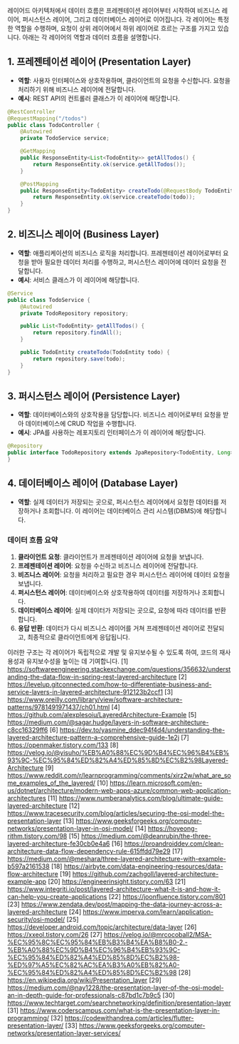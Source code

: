 레이어드 아키텍처에서 데이터 흐름은 프레젠테이션 레이어부터 시작하여 비즈니스 레이어, 퍼시스턴스 레이어, 그리고 데이터베이스 레이어로 이어집니다. 각 레이어는 특정한 역할을 수행하며, 요청이 상위 레이어에서 하위 레이어로 흐르는 구조를 가지고 있습니다. 아래는 각 레이어의 역할과 데이터 흐름을 설명합니다.

## 1. 프레젠테이션 레이어 (Presentation Layer)

- **역할**: 사용자 인터페이스와 상호작용하며, 클라이언트의 요청을 수신합니다. 요청을 처리하기 위해 비즈니스 레이어에 전달합니다.
- **예시**: REST API의 컨트롤러 클래스가 이 레이어에 해당합니다.

```java
@RestController
@RequestMapping("/todos")
public class TodoController {
    @Autowired
    private TodoService service;

    @GetMapping
    public ResponseEntity<List<TodoEntity>> getAllTodos() {
        return ResponseEntity.ok(service.getAllTodos());
    }

    @PostMapping
    public ResponseEntity<TodoEntity> createTodo(@RequestBody TodoEntity todo) {
        return ResponseEntity.ok(service.createTodo(todo));
    }
}
```

## 2. 비즈니스 레이어 (Business Layer)

- **역할**: 애플리케이션의 비즈니스 로직을 처리합니다. 프레젠테이션 레이어로부터 요청을 받아 필요한 데이터 처리를 수행하고, 퍼시스턴스 레이어에 데이터 요청을 전달합니다.
- **예시**: 서비스 클래스가 이 레이어에 해당합니다.

```java
@Service
public class TodoService {
    @Autowired
    private TodoRepository repository;

    public List<TodoEntity> getAllTodos() {
        return repository.findAll();
    }

    public TodoEntity createTodo(TodoEntity todo) {
        return repository.save(todo);
    }
}
```

## 3. 퍼시스턴스 레이어 (Persistence Layer)

- **역할**: 데이터베이스와의 상호작용을 담당합니다. 비즈니스 레이어로부터 요청을 받아 데이터베이스에 CRUD 작업을 수행합니다.
- **예시**: JPA를 사용하는 레포지토리 인터페이스가 이 레이어에 해당합니다.

```java
@Repository
public interface TodoRepository extends JpaRepository<TodoEntity, Long> {
}
```

## 4. 데이터베이스 레이어 (Database Layer)

- **역할**: 실제 데이터가 저장되는 곳으로, 퍼시스턴스 레이어에서 요청한 데이터를 저장하거나 조회합니다. 이 레이어는 데이터베이스 관리 시스템(DBMS)에 해당합니다.

### 데이터 흐름 요약

1. **클라이언트 요청**: 클라이언트가 프레젠테이션 레이어에 요청을 보냅니다.
2. **프레젠테이션 레이어**: 요청을 수신하고 비즈니스 레이어에 전달합니다.
3. **비즈니스 레이어**: 요청을 처리하고 필요한 경우 퍼시스턴스 레이어에 데이터 요청을 보냅니다.
4. **퍼시스턴스 레이어**: 데이터베이스와 상호작용하여 데이터를 저장하거나 조회합니다.
5. **데이터베이스 레이어**: 실제 데이터가 저장되는 곳으로, 요청에 따라 데이터를 반환합니다.
6. **응답 반환**: 데이터가 다시 비즈니스 레이어를 거쳐 프레젠테이션 레이어로 전달되고, 최종적으로 클라이언트에게 응답됩니다.

이러한 구조는 각 레이어가 독립적으로 개발 및 유지보수될 수 있도록 하여, 코드의 재사용성과 유지보수성을 높이는 데 기여합니다.
[1] https://softwareengineering.stackexchange.com/questions/356632/understanding-the-data-flow-in-spring-rest-layered-architecture
[2] https://levelup.gitconnected.com/how-to-differentiate-business-and-service-layers-in-layered-architecture-912123b2ccf1
[3] https://www.oreilly.com/library/view/software-architecture-patterns/9781491971437/ch01.html
[4] https://github.com/alexplesoiu/LayeredArchitecture-Example
[5] https://medium.com/@sagar.hudge/layers-in-software-architecture-c8cc16329ff6
[6] https://dev.to/yasmine_ddec94f4d4/understanding-the-layered-architecture-pattern-a-comprehensive-guide-1e2j
[7] https://openmaker.tistory.com/133
[8] https://velog.io/@yisuho/%EB%A0%88%EC%9D%B4%EC%96%B4%EB%93%9C-%EC%95%84%ED%82%A4%ED%85%8D%EC%B2%98Layered-Architecture
[9] https://www.reddit.com/r/learnprogramming/comments/xirz2w/what_are_some_examples_of_the_layered/
[10] https://learn.microsoft.com/en-us/dotnet/architecture/modern-web-apps-azure/common-web-application-architectures
[11] https://www.numberanalytics.com/blog/ultimate-guide-layered-architecture
[12] https://www.tracesecurity.com/blog/articles/securing-the-osi-model-the-presentation-layer
[13] https://www.geeksforgeeks.org/computer-networks/presentation-layer-in-osi-model/
[14] https://hoyeong-rithm.tistory.com/98
[15] https://medium.com/@deanrubin/the-three-layered-architecture-fe30cb0e4a6
[16] https://proandroiddev.com/clean-architecture-data-flow-dependency-rule-615ffdd79e29
[17] https://medium.com/@meshara/three-layered-architecture-with-example-b597a2161538
[18] https://airbyte.com/data-engineering-resources/data-flow-architecture
[19] https://github.com/zachgoll/layered-architecture-example-app
[20] https://engineerinsight.tistory.com/63
[21] https://www.integriti.io/post/layered-architecture-what-it-is-and-how-it-can-help-you-create-applications
[22] https://joonfluence.tistory.com/801
[23] https://www.zendata.dev/post/mapping-the-data-journey-across-a-layered-architecture
[24] https://www.imperva.com/learn/application-security/osi-model/
[25] https://developer.android.com/topic/architecture/data-layer
[26] https://xxeol.tistory.com/26
[27] https://velog.io/@mrcocoball2/MSA-%EC%95%8C%EC%95%84%EB%B3%B4%EA%B8%B0-2.-%EB%A0%88%EC%9D%B4%EC%96%B4%EB%93%9C-%EC%95%84%ED%82%A4%ED%85%8D%EC%B2%98-%ED%97%A5%EC%82%AC%EA%B3%A0%EB%82%A0-%EC%95%84%ED%82%A4%ED%85%8D%EC%B2%98
[28] https://en.wikipedia.org/wiki/Presentation_layer
[29] https://medium.com/@nay1228/the-presentation-layer-of-the-osi-model-an-in-depth-guide-for-professionals-c87bd1c7b9c5
[30] https://www.techtarget.com/searchnetworking/definition/presentation-layer
[31] https://www.coderscampus.com/what-is-the-presentation-layer-in-programming/
[32] https://codewithandrea.com/articles/flutter-presentation-layer/
[33] https://www.geeksforgeeks.org/computer-networks/presentation-layer-services/
